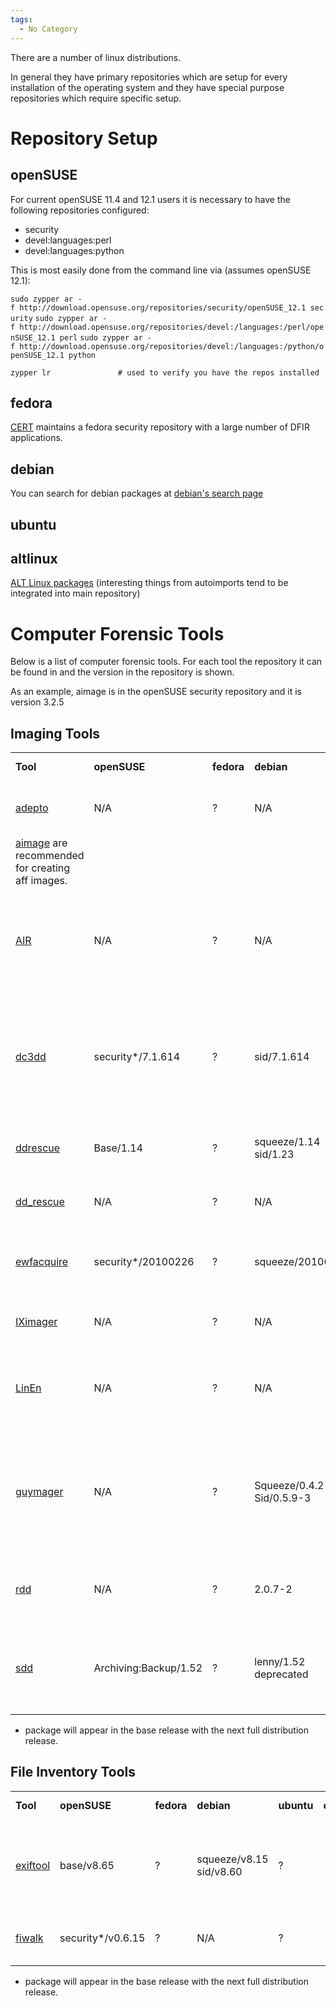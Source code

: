 ```yaml
---
tags:
  - No Category
---
```

There are a number of linux distributions.

In general they have primary repositories which are setup for every
installation of the operating system and they have special purpose
repositories which require specific setup.

# Repository Setup

## openSUSE

For current openSUSE 11.4 and 12.1 users it is necessary to have the
following repositories configured:

- security
- devel:languages:perl
- devel:languages:python

This is most easily done from the command line via (assumes openSUSE
12.1):

`sudo zypper ar -f http://download.opensuse.org/repositories/security/openSUSE_12.1 security`
`sudo zypper ar -f http://download.opensuse.org/repositories/devel:/languages:/perl/openSUSE_12.1 perl`
`sudo zypper ar -f http://download.opensuse.org/repositories/devel:/languages:/python/openSUSE_12.1 python`

`zypper lr               # used to verify you have the repos installed`

## fedora

[CERT](https://forensics.cert.org/) maintains a fedora security
repository with a large number of DFIR applications.

## debian

You can search for debian packages at [debian's search
page](http://packages.debian.org/search)

## ubuntu

## altlinux

[ALT Linux packages](http://packages.altlinux.org/) (interesting things
from autoimports tend to be integrated into main repository)

# Computer Forensic Tools

Below is a list of computer forensic tools. For each tool the repository
it can be found in and the version in the repository is shown.

As an example, aimage is in the openSUSE security repository and it is
version 3.2.5

## Imaging Tools

|                                            |                       |            |                           |            |                                                        |                                                                                                      |
|--------------------------------------------|-----------------------|------------|---------------------------|------------|--------------------------------------------------------|------------------------------------------------------------------------------------------------------|
| **Tool**                                   | **openSUSE**          | **fedora** | **debian**                | **ubuntu** | **comment**                                            | **General Remarks**                                                                                  |
| [adepto](http://www.e-fense.com/helix/)    | N/A                   | ?          | N/A                       | ?          |                                                        | adepto is included in the helix boot cd                                                              |
| [aimage](aimage.md) are recommended for creating aff images. |
| [AIR](air.md)                      | N/A                   | ?          | N/A                       | ?          | Automated Image and Restore                            | a GUI front-end to dd and dc3dd designed for easily creating forensic bit images                     |
| [dc3dd](dc3dd.md)                  | security\*/7.1.614    | ?          | sid/7.1.614               | ?          | DoD Cyber Crime Center DD                              | This tool was formerly known as dcfldd. When released as dc3dd it was totally rewritten.             |
| [ddrescue](ddrescue.md)            | Base/1.14             | ?          | squeeze/1.14 sid/1.23     | ?          | Also known as GNU ddrescue                             | This tool is different than dd_rescue.                                                               |
| [dd_rescue](dd_rescue.md)          | N/A                   | ?          | N/A                       | ?          |                                                        | This tool is different than GNU ddrescue.                                                            |
| [ewfacquire](libewf.md)            | security\*/20100226   | ?          | squeeze/20100226          | ?          | a imaging tool to create ewf format images             | ewfacquire is part of ewftools in some distributions.                                                |
| [IXimager](iximager.md)            | N/A                   | ?          | N/A                       | ?          | A law enforcement only imager                          | used in conjunction with ILook Investigator                                                          |
| [LinEn](linen.md)                  | N/A                   | ?          | N/A                       | ?          | a proprietary imaging tool to create ewf format images | included on the Helix boot CD                                                                        |
| [guymager](guymager.md)            | N/A                   | ?          | Squeeze/0.4.2 Sid/0.5.9-3 | ?          | a imaging tool to create aff format images             | Guymager is an open source forensic imager. It focuses on user friendliness and high speed.          |
| [rdd](https://sourceforge.net/projects/rdd) | N/A                   | ?          | 2.0.7-2                   | ?          | a dd-like tool, with forensic imaging features         | Rdd is robust with respect to read errors                                                            |
| [sdd](ftp://ftp.berlios.de/pub/sdd/)       | Archiving:Backup/1.52 | ?          | lenny/1.52 deprecated     | ?          | a dd-like tool                                         | Designed to work well when IBS != OBS. Working with tape is an example.                              |

- package will appear in the base release with the next full
  distribution release.

## File Inventory Tools

|                                 |                    |            |                         |            |             |                                                          |
|---------------------------------|--------------------|------------|-------------------------|------------|-------------|----------------------------------------------------------|
| **Tool**                        | **openSUSE**       | **fedora** | **debian**              | **ubuntu** | **comment** | **General Remarks**                                      |
| [exiftool](exiftool.md) | base/v8.65         | ?          | squeeze/v8.15 sid/v8.60 | ?          |             | exiftool has superior metadata reporting capability --\> |
| [fiwalk](fiwalk.md)     | security\*/v0.6.15 | ?          | N/A                     | ?          |             | fiwalk is a robust \$MFT walker                          |

- package will appear in the base release with the next full
  distribution release.